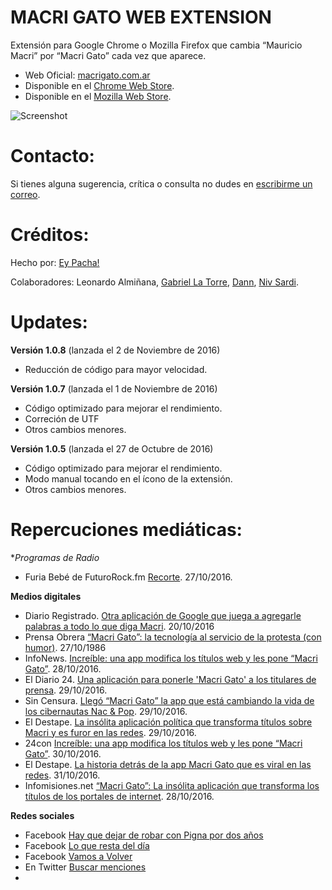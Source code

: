 # MACRI GATO WEB EXTENSION
Extensión para Google Chrome o Mozilla Firefox que cambia “Mauricio Macri” por “Macri Gato” cada vez que aparece.

- Web Oficial: [macrigato.com.ar](http://macrigato.com.ar)
- Disponible en el [Chrome Web
   Store](https://chrome.google.com/webstore/detail/macri-gato/lnjjbgjmogkocampmlmikfggonalliej).
- Disponible en el [Mozilla Web
   Store](https://addons.mozilla.org/es/firefox/addon/macrigato).
   
![Screenshot](https://raw.githubusercontent.com/eypacha/macri-gato/master/screenshots/google-888.jpg)

# Contacto:
Si tienes alguna sugerencia, crítica o consulta no dudes en [escribirme un correo](mailto:pachaguionbajo@gmail.com?Subject=Macri%20Gato).

# Créditos:
Hecho por: [Ey Pacha!](http://eypacha.com.ar)

Colaboradores: Leonardo Almiñana, [Gabriel La Torre](https://github.com/shizus), [Dann](https://twitter.com/Dannroda), [Niv Sardi](https://github.com/xaiki).

# Updates:

**Versión 1.0.8** (lanzada el 2 de Noviembre de 2016)
* Reducción de código para mayor velocidad.

**Versión 1.0.7** (lanzada el 1 de Noviembre de 2016)
* Código optimizado para mejorar el rendimiento.
* Correción de UTF
* Otros cambios menores.

**Versión 1.0.5** (lanzada el 27 de Octubre de 2016)
* Código optimizado para mejorar el rendimiento.
* Modo manual tocando en el ícono de la extensión.
* Otros cambios menores.

# Repercuciones mediáticas:

**Programas de Radio*
* Furia Bebé de FuturoRock.fm [Recorte](https://soundcloud.com/ey-pacha/macrigato-en-furia-bebe). 27/10/2016.

**Medios digitales**
* Diario Registrado. [Otra aplicación de Google que juega a agregarle palabras a todo lo que diga Macri](http://www.diarioregistrado.com/sociedad/otra-aplicacion-de-google-que-juega-a-agregarle-palabras-a-todo-lo-que-diga-macri_a5808e4400c297bac2b684fd9). 20/10/2016 
* Prensa Obrera [“Macri Gato”: la tecnología al servicio de la protesta (con humor)](http://www.po.org.ar/prensaObrera/online/cultura/macri-gato-la-tecnologia-al-servicio-de-la-protesta-con-humor). 27/10/1986
* InfoNews. [Increíble: una app modifica los títulos web y les pone “Macri Gato”](www.infonews.com/nota/303057). 28/10/2016.
* El Diario 24. [Una aplicación para ponerle 'Macri Gato' a los titulares de prensa](http://www.eldiario24.com/nota/argentina/386596/aplicacion-para-ponerle-macri-gato-titulares-prensa.htm). 29/10/2016.
* Sin Censura. [Llegó “Macri Gato” la app que está cambiando la vida de los cibernautas Nac & Pop](http://sincensura.com.ar/2016/10/29/llego-cambiando-cibernautas/). 29/10/2016.
* El Destape. [La insólita aplicación política que transforma títulos sobre Macri y es furor en las redes](http://www.eldestapeweb.com/la-insolita-aplicacion-politica-que-transforma-titulos-macri-y-es-furor-las-redes-n22233). 29/10/2016.
* 24con  [Increíble: una app modifica los títulos web y les pone “Macri Gato”](http://www.24con.com/nota/157071-increible-una-app-modifica-los-titulos-web-y-les-pone-macri-gato/). 30/10/2016.
* El Destape. [La historia detrás de la app Macri Gato que es viral en las redes](http://www.eldestapeweb.com/la-historia-detras-la-app-macri-gato-que-es-viral-las-redes-sociales-n22270). 31/10/2016.
* Infomisiones.net [“Macri Gato”: La insólita aplicación que transforma los títulos de los portales de internet](http://www.infomisiones.net/macri-gato-la-insolita-aplicacion-que-transforma-los-titulos-de-los-portales-de-internet/). 28/10/2016.

**Redes sociales**
* Facebook [Hay que dejar de robar con Pigna por dos años](https://www.facebook.com/permalink.php?story_fbid=728271650658740&id=211627212323189)
* Facebook [Lo que resta del día](https://www.facebook.com/loquerestaunr/posts/1135118389871106)
* Facebook [Vamos a Volver](https://www.facebook.com/VamosAVolverNoticias/posts/1275940152479747)
* En Twitter [Buscar menciones](https://twitter.com/search?q=macrigato.com.ar)
*